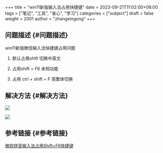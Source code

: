 +++
title = "win11新版输入法占用快捷键"
date = 2023-09-21T11:02:00+08:00
tags = ["笔记", "工具", "省心", "学习"]
categories = ["subject"]
draft = false
weight = 2001
author = "zhangxingong"
+++

## 问题描述 {#问题描述}

win11新版微信输入法快捷键占用问题

1.  默认占用shift 切换中英文

2.  占用shift + F6  未知功能

3.  占用 ctrl + shift + F 简繁体切换


## 解决方法 {#解决方法}

![](/img/11-00-41_4_screenshot.png)

![](/img/10-59-20_4_screenshot.png)


## 参考链接 {#参考链接}

[微软拼音输入法占用Shift+F6快捷键](https://answers.microsoft.com/zh-hans/windows/forum/all/%e5%be%ae%e8%bd%af%e6%8b%bc%e9%9f%b3%e8%be%93/456b9c2a-b4cd-4add-b84f-4c174afced32?page=1)
